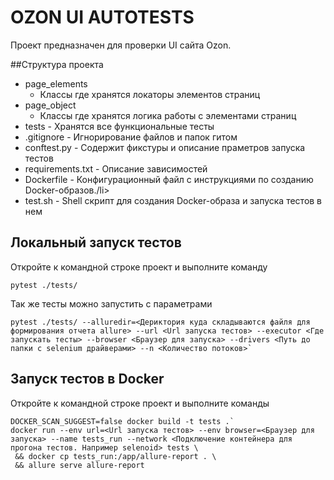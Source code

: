 # OZON UI AUTOTESTS

Проект предназначен для проверки UI сайта Ozon. 

##Структура проекта
<ul>
    <li>page_elements
        <ul>
            <li>Классы где хранятся локаторы элементов страниц</li>
        </ul>
    </li>
    <li>page_object
        <ul>
            <li>Классы где хранятся логика работы с элементами страниц</li>
        </ul>
    </li>
    <li>tests - Хранятся все функциональные тесты</li>
    <li>.gitignore - Игнорирование файлов и папок гитом</li>
    <li>conftest.py - Содержит фикстуры и описание праметров запуска тестов</li>
    <li>requirements.txt - Описание зависимостей</li>
    <li>Dockerfile - Конфигурационный файл с инструкциями по созданию Docker-образов./li>
    <li>test.sh - Shell скрипт для создания Docker-образа и запуска тестов в нем</li>
 </ul>

## Локальный запуск тестов
Откройте к командной строке проект и выполните команду

` pytest ./tests/ `

Так же тесты можно запустить с параметрами

```
pytest ./tests/ --alluredir=<Дериктория куда складываются файля для формирования отчета allure> --url <Url запуска тестов> --executor <Где запускать тесты> --browser <Браузер для запуска> --drivers <Путь до папки с selenium драйверами> --n <Количество потоков>`
```

## Запуск тестов в Docker 
Откройте к командной строке проект и выполните команды

```
DOCKER_SCAN_SUGGEST=false docker build -t tests .`
docker run --env url=<Url запуска тестов> --env browser=<Браузер для запуска> --name tests_run --network <Подключение контейнера для прогона тестов. Например selenoid> tests \
 && docker cp tests_run:/app/allure-report . \
 && allure serve allure-report

```

